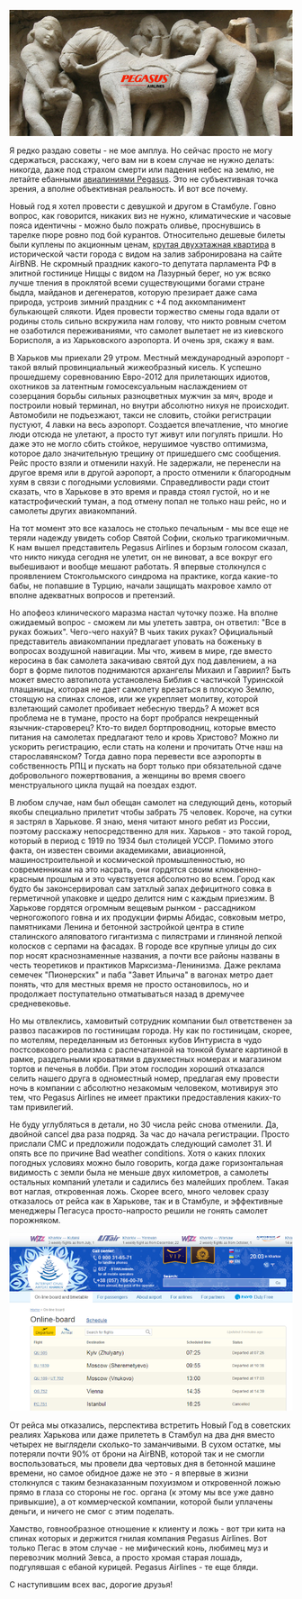 ![пегасус pegasus airlines бляди плохая компания негативный отзыв](/static/media/blog/pegasus/header.jpg)

Я редко раздаю советы - не мое амплуа. Но сейчас просто не могу сдержаться, расскажу, чего вам ни в коем случае не нужно делать: никогда, даже под страхом смерти или падения небес на землю, не летайте ебанными [авиалиниями Pegasus](http://www.flypgs.com/en/). Это не субъективная точка зрения, а вполне объективная реальность. И вот все почему.

Новый год я хотел провести с девушкой и другом в Стамбуле. Говно вопрос, как говорится, никаких виз не нужно, климатические и часовые пояса идентичны - можно было пожрать оливье, проснувшись в тарелке пюре ровно под бой курантов. Относительно дешевые билеты были куплены по акционным ценам, [крутая двухэтажная квартира](https://ru.airbnb.com/rooms/659354) в исторической части города с видом на залив забронирована на сайте AirBNB. Не скромный праздник какого-то депутата парламента РФ в элитной гостинице Ниццы с видом на Лазурный берег, но уж всяко лучше тления в проклятой всеми существующими богами стране быдла, майданов и дегенератов, которую презирает даже сама природа, устроив зимний праздник с +4 под аккомпанимент булькающей слякоти. Идея провести торжество смены года вдали от родины столь сильно вскружила нам голову, что никто ровным счетом не озаботился переживаниями, что самолет вылетает не из киевского Борисполя, а из Харьковского аэропорта. И очень зря, скажу я вам.

В Харьков мы приехали 29 утром. Местный международный аэропорт - такой вялый провинциальный жижеобразный кисель. К успешно прошедшему соревнованию Евро-2012 для прилетающих идиотов, охотников за латентным гомосексуальным наслаждением от созерцания борьбы сильных разноцветных мужчин за мяч, вроде и построили новый терминал, но внутри абсолютно нихуя не происходит. Автомобили не подъезжают, такси не словить, стойки регистрации пустуют, 4 лавки на весь аэропорт. Создается впечатление, что многие люди отсюда не улетают, а просто тут живут или погулять пришли. Но даже это не могло сбить стойкое, нерушимое чувство оптимизма, которое дало значительную трещину от пришедшего смс сообщения. Рейс просто взяли и отменили нахуй. Не задержали, не перенесли на другое время или в другой аэропорт, а просто отменили к благородным хуям в связи с погодными условиями. Справедливости ради стоит сказать, что в Харькове в это время и правда стоял густой, но и не катастрофический туман, а под отмену попал не только наш рейс, но и самолеты других авиакомпаний. 

На тот момент это все казалось не столько печальным - мы все еще не теряли надежду увидеть собор Святой Софии, сколько трагикомичным. К нам вышел представитель Pegasus Airlines и борзым голосом сказал, что никто никуда сегодня не улетит, он не виноват, а все вокруг его выбешивают и вообще мешают работать. Я впервые столкнулся с проявлением Стокгольмского синдрома на практике, когда какие-то бабы, не попавшие в Турцию, начали защищать махровое хамло от вполне адекватных вопросов и претензий. 

Но апофеоз клинического маразма настал чуточку позже. На вполне ожидаемый вопрос - сможем ли мы улететь завтра, он ответил: "Все в руках божьих". Чего-чего нахуй? В чьих таких руках? Официальный представитель авиакомпании предлагает уповать на боженьку в вопросах воздушной навигации. Мы что, живем в мире, где вместо керосина в бак самолета закачиваю святой дух под давлением, а на борт в форме пилотов поднимаются архангелы Михаил и Гавриил? Быть может вместо автопилота установлена Библия с частичкой Туринской плащаницы, которая не дает самолету врезаться в плоскую Землю, стоящую на спинах слонов, или же укрепляет молитву, которой взлетающий самолет пробивает небесную твердь? А может вся проблема не в тумане, просто на борт пробрался некрещенный язычник-староверец? Кто-то видел бортпроводниц, которые вместо питания на самолетах предлагают тело и кровь Христово? Можно ли ускорить регистрацию, если стать на колени и прочитать Отче наш на старославянском? Тогда давно пора перевести все аэропорты в собственность РПЦ и пускать на борт только при обязательной сдаче добровольного пожертвования, а женщины во время своего менструального цикла пущай на поездах ездют.

В любом случае, нам был обещан самолет на следующий день, который якобы специально прилетит чтобы забрать 75 человек. Короче, на сутки я застрял в Харькове. Я знаю, меня читают много ребят из России, поэтому расскажу непосредственно для них. Харьков - это такой город, который в период с 1919 по 1934 был столицей УССР. Помимо этого факта, он известен своими академиками, авиационной, машиностроительной и космической промышленностью, но современникам на это насрать, они гордятся своим клюквенно-красным прошлым и это чувствуется абсолютно во всем. Город как будто бы законсервировал сам затхлый запах дефицитного совка в герметичной упаковке и щедро делится ним с каждым приезжим. В Харькове гордятся огромным вещевым рынком - рассадником черногожопого говна и их продукции фирмы Абидас, совковым метро, памятниками Ленина и бетонной застройкой центра в стиле сталинского аляповатого гигантизма с пилястрами и глиняной лепкой колосков с серпами на фасадах. В городе все крупные улицы до сих пор носят краснознаменные названия, а почти все районы названы в честь теоретиков и практиков Марксизма-Ленинизма. Даже реклама семечек "Пионерских" и паба "Завет Ильича" в вагонах метро дает понять, что для местных время не просто остановилось, но и продолжает поступательно отматываться назад в дремучее средневековье. 

Но мы отвлеклись, хамовитый сотрудник компании был ответственен за развоз пасажиров по гостиницам города. Ну как по гостиницам, скорее, по мотелям, переделанным из бетонных кубов Интуриста в чудо постсовкового реализма с распечатанной на тонкой бумаге картиной в рамке, раздельными кроватями в двухместных номерах и магазином тортов и печенья в лобби. При этом господин хороший отказался селить нашего друга в одноместный номер, предлагая ему провести ночь в компании с абсолютно незакомым человеком, мотивируя это тем, что Pegasus Airlines не имеет практики предоставления каких-то там привилегий. 

Не буду углубляться в детали, но 30 числа рейс снова отменили. Да, двойной cancel два раза подряд. За час до начала регистрации. Просто прислали СМС и предложили подождать следующий самолет 31. И опять все по причине Bad weather conditions. Хотя о каких плохих погодных условиях можно было говорить, когда даже горизонтальная видимость с земли была не меньше двух километров, а самолеты остальных компаний улетали и садились без малейших проблем. Такая вот наглая, откровенная ложь. Скорее всего, много человек сразу отказалось от рейса как в Харькове, так и в Стамбуле, и эффективные менеджеры Пегасуса просто-напросто решили не гонять самолет порожняком.

![задержка рейса отмена пегасус pegasus в харькове туман](/static/media/blog/pegasus/schedule.jpg)

От рейса мы отказались, перспектива встретить Новый Год в советских реалиях Харькова или даже прилететь в Стамбул на два дня вместо четырех не выглядели сколько-то заманчивыми. В сухом остатке, мы потеряли почти 90% от брони на AirBNB, которой так и не смогли воспользоваться, мы провели два чертовых дня в бетонной машине времени, но самое обидное даже не это - я впервые в жизни столкнулся с таким безнаказанным похуизмом и откровенной ложью прямо в глаза со стороны не гос. органа (к этому мы все уже давно привыкшие), а от коммерческой компании, которой были уплачены деньги, и ничего не смог с этим поделать.

Хамство, говнообразное отношение к клиенту и ложь - вот три кита на спинах которых и держится гнилая компания Pegasus Airlines. Вот только Пегас в этом случае - не мифический конь, любимец муз и перевозчик молний Зевса, а просто хромая старая лошадь, подгулявшая с ебаной курицей. Pegasus Airlines - те еще бляди.

С наступившим всех вас, дорогие друзья!